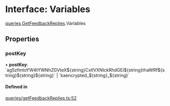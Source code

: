 # Interface: Variables

[queries](../modules/queries.md).[GetFeedbackReplies](../modules/queries.GetFeedbackReplies.md).Variables

## Properties

### postKey

• **postKey**: \`ag5zfmtoYW4tYWNhZGVteX$\{string}CxIIVXNlckRhdGEi$\{string}thaWRf$\{string}$\{string}$\{string}\` \| \`kaencrypted\_$\{string}\_$\{string}\`

#### Defined in

[queries/getFeedbackReplies.ts:52](https://github.com/bhavjitChauhan/khan-api/blob/b7f7b44b/src/queries/getFeedbackReplies.ts#L52)
